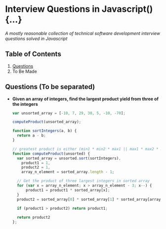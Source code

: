 # Interview Questions in Javascript() {...}
*A mostly reasonable collection of technical software development interview questions solved in Javascript*

## Table of Contents
1. [Questions](#questions)
1. To Be Made 

## Questions (To be separated) 
- **Given an array of integers, find the largest product yield from three of the integers**  
  ```javascript
  var unsorted_array = [-10, 7, 29, 30, 5, -10, -70];

  computeProduct(unsorted_array);

  function sortIntegers(a, b) {
    return a - b;
  }

  // greatest product is either (min1 * min2 * max1 || max1 * max2 * max3)
  function computeProduct(unsorted) {
    var sorted_array = unsorted.sort(sortIntegers),
      product1 = 1,
      product2 = 1,
      array_n_element = sorted_array.length - 1;

    // Get the product of three largest integers in sorted array
    for (var x = array_n_element; x > array_n_element - 3; x--) {
        product1 = product1 * sorted_array[x];
    }
    product2 = sorted_array[0] * sorted_array[1] * sorted_array[array_n_element];

    if (product1 > product2) return product1;
    
    return product2
  };  
  ```
  
